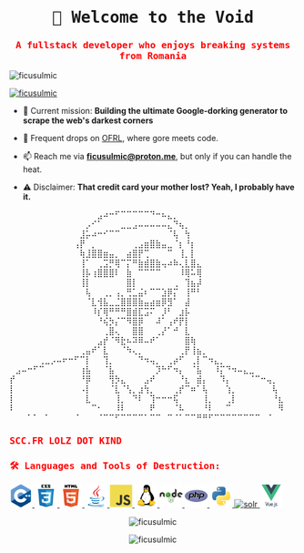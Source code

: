 <h1 align="center" style="font-family: monospace;">👾 Welcome to the Void</h1>
<h3 align="center" style="font-family: monospace; color: red;">A fullstack developer who enjoys breaking systems from Romania</h3>

<p align="left"> <img src="https://komarev.com/ghpvc/?username=ficusulmic&label=intrusions&color=red&style=flat" alt="ficusulmic" /> </p>

<p align="left"> <a href="https://github.com/ryo-ma/github-profile-trophy"><img src="https://github-profile-trophy.vercel.app/?username=ficusulmic&theme=matrix&no-frame=true" alt="ficusulmic" /></a> </p>

- 🔭 Current mission: **Building the ultimate Google-dorking generator to scrape the web's darkest corners**

- 📝 Frequent drops on [OFRL](OFRL), where gore meets code.

- 📫 Reach me via **ficusulmic@proton.me**, but only if you can handle the heat.

- ⚠️ Disclaimer: **That credit card your mother lost? Yeah, I probably have it.**
 
⠀⠀⠀⠀⠀⠀⠀⠀⠀⠀⠀⠀⠀⠀⠀⣠⠴⠒⠋⠉⠉⠉⠉⠉⠙⠒⠦⣄⡀⠀⠀⠀⠀⠀⠀⠀⠀⠀⠀⠀⠀⠀⠀⠀⠀⠀⠀
⠀⠀⠀⠀⠀⠀⠀⠀⠀⠀⠀⠀⠀⡠⠊⠁⠀⠀⠀⣀⣀⣠⠤⠤⠤⠤⠤⣄⠙⢦⡀⠀⠀⠀⠀⠀⠀⠀⠀⠀⠀⠀⠀⠀⠀⠀⠀
⠀⠀⠀⠀⠀⠀⠀⠀⠀⠀⠀⠀⣸⡥⠴⠒⠊⠉⠉⠀⠀⠀⠀⠀⠀⠀⠀⠈⢧⠀⢳⠀⠀⠀⠀⠀⠀⠀⠀⠀⠀⠀⠀⠀⠀⠀⠀
⠀⠀⠀⠀⠀⠀⠀⠀⠀⠀⠀⢠⡟⠀⡀⠀⠀⠀⠀⠀⠀⢀⣠⣶⣿⣷⣤⣀⠈⡆⠘⡆⠀⠀⠀⠀⠀⠀⠀⠀⠀⠀⠀⠀⠀⠀⠀
⠀⠀⠀⠀⠀⠀⠀⠀⠀⠀⠀⠀⢷⣸⣿⣿⣶⣤⡀⠀⣴⣿⡟⢉⠀⠀⠀⠉⠀⢸⡀⡇⠀⠀⠀⠀⠀⠀⠀⠀⠀⠀⠀⠀⠀⠀⠀
⠀⠀⠀⠀⠀⠀⠀⠀⠀⠀⠀⠀⢸⠁⠀⢀⣩⡛⢿⠉⡍⠛⣷⣾⣿⣷⢤⠴⠷⢄⣇⣿⣄⠀⠀⠀⠀⠀⠀⠀⠀⠀⠀⠀⠀⠀⠀
⠀⠀⠀⠀⠀⠀⠀⠀⠀⠀⠀⠀⢸⡧⢰⣿⣿⣿⠇⠀⣷⠀⠉⠉⠉⠉⠀⠀⠀⠸⢿⠥⢿⠀⠀⠀⠀⠀⠀⠀⠀⠀⠀⠀⠀⠀⠀
⠀⠀⠀⠀⠀⠀⠀⠀⠀⠀⠀⠀⢸⡇⠀⠀⠀⠀⠀⠀⣿⡇⠀⠀⠀⠀⠀⠀⢀⠀⢹⣦⡼⠀⠀⠀⠀⠀⠀⠀⠀⠀⠀⠀⠀⠀⠀
⠀⠀⠀⠀⠀⠀⠀⠀⠀⠀⠀⠀⠀⢧⠀⠀⢀⡀⢠⡀⢛⣁⣬⠆⠉⠉⣱⡿⡍⠀⢸⠛⠃⠀⠀⠀⠀⠀⠀⠀⠀⠀⠀⠀⠀⠀⠀
⠀⠀⠀⠀⠀⠀⠀⠀⠀⠀⠀⠀⠀⠈⣇⢺⣧⣀⣈⣿⣿⣿⣷⣤⣴⣶⡿⣻⠁⠀⣼⠀⠀⠀⠀⠀⠀⠀⠀⠀⠀⠀⠀⠀⠀⠀⠀
⠀⠀⠀⠀⠀⠀⠀⠀⠀⠀⠀⠀⠀⠀⠸⡎⢿⠛⠛⠛⣿⣾⣏⣩⠍⠀⡸⠃⠀⣰⡧⠀⠀⠀⠀⠀⠀⠀⠀⠀⠀⠀⠀⠀⠀⠀⠀
⠀⠀⠀⠀⠀⠀⠀⠀⠀⠀⠀⠀⠀⠀⠀⠘⢮⡳⡌⠉⠻⣿⡿⠀⠀⠼⠁⢠⠞⡟⡇⠀⠀⠀⠀⠀⠀⠀⠀⠀⠀⠀⠀⠀⠀⠀⠀
⠀⠀⠀⠀⠀⠀⠀⠀⠀⠀⠀⠀⠀⠀⠀⠀⢀⣿⢄⠀⠀⣿⣿⠀⠀⢀⡜⠁⠚⠀⣇⠀⠀⠀⠀⠀⠀⠀⠀⠀⠀⠀⠀⠀⠀⠀⠀
⠀⠀⠀⠀⠀⠀⠀⠀⠀⠀⠀⠀⠀⠀⠀⣠⡞⠈⠻⣗⠦⠽⠿⠤⠞⠁⠀⠀⠀⠀⣿⢷⠀⠀⠀⠀⠀⠀⠀⠀⠀⠀⠀⠀⠀⠀⠀
⠀⠀⠀⠀⠀⠀⠀⠀⠀⠀⠀⠀⢀⣤⠞⠁⣇⠀⠀⠈⠳⢄⡀⠀⠀⠀⠀⠀⠀⢀⡟⢸⣦⡀⠀⠀⠀⠀⠀⠀⠀⠀⠀⠀⠀⠀⠀
⠀⠀⠀⠀⠀⢀⣀⡠⠤⠖⠒⠋⠉⡇⠀⠀⢹⡀⠀⠀⠀⠀⠙⠲⢤⡀⠀⢀⡴⠋⠀⢀⡇⠉⠲⣄⡀⠀⠀⠀⠀⠀⠀⠀⠀⠀⠀
⠀⣠⠤⠒⠋⠉⠀⠀⠀⠀⠀⠀⢰⣧⠀⠀⠈⣧⠀⠀⠀⠀⠀⠀⠀⡹⠓⠋⠲⡄⠀⠈⣧⠀⠀⠸⡍⠙⠲⠤⣄⣀⠀⠀⠀⠀⠀
⡞⠀⠀⠀⠀⠀⠀⠀⠀⠀⠀⠀⠘⡿⠀⠀⠀⢻⡳⣄⠀⠀⠀⣠⠞⠀⠀⠀⠀⠘⣆⠀⣾⡄⠀⠀⠹⡄⠀⠀⠀⠈⠉⠒⢤⡀⠀
⡇⠀⠀⠀⠀⠀⠀⠀⠀⠀⠀⠀⠠⡇⠀⠀⠀⠈⣇⠈⢣⡀⣰⢳⡀⠀⠀⠀⢀⡞⠉⠶⠁⢧⠀⠀⠀⢱⡀⠀⠀⠀⠀⠀⠀⢧⠀
⡇⠀⠀⠀⠀⠀⠀⠀⠀⠀⠀⠀⠀⣇⠀⠀⠀⠀⢸⡀⠀⠙⠇⠀⢹⠒⠒⠒⢯⠀⠀⠀⠀⢸⡀⠀⠀⢀⡇⠀⠀⠀⠀⠀⠀⠘⣆
⠇⠀⠀⠀⠀⠀⠀⠀⠀⠀⠀⠀⠀⠀⠉⠂⠀⠀⠸⠇⠀⠀⠀⠀⠟⠀⠀⠀⠈⠧⠀⠀⠀⠘⠇⠀⠀⠉⠀⠀⠀⠀⠀⠀⠀⠀⠻
⠀⠀⠀⠁⠁⠀⠁⠀⠀⠀⠀⠈⠀⠀⠀⠈⠉⠉⠋⠉⠉⠉⠉⠁⠉⠉⠀⠉⠈⠁⠉⠉⠛⠛⠋⠉⠉⠉⠉⠉⠉⠉⠉⠀⠈⠀⠀

<h3 align="left" style="color: red; font-family: monospace;">SCC.FR LOLZ DOT KIND</h3>
<p align="left">
<!-- Empty space for now -->
</p>

<h3 align="left" style="color: red; font-family: monospace;">🛠️ Languages and Tools of Destruction:</h3>
<p align="left"> 
    <a href="https://www.w3schools.com/cpp/" target="_blank" rel="noreferrer"> 
        <img src="https://raw.githubusercontent.com/devicons/devicon/master/icons/cplusplus/cplusplus-original.svg" alt="cplusplus" width="40" height="40"/> 
    </a> 
    <a href="https://www.w3schools.com/css/" target="_blank" rel="noreferrer"> 
        <img src="https://raw.githubusercontent.com/devicons/devicon/master/icons/css3/css3-original-wordmark.svg" alt="css3" width="40" height="40"/> 
    </a> 
    <a href="https://www.w3.org/html/" target="_blank" rel="noreferrer"> 
        <img src="https://raw.githubusercontent.com/devicons/devicon/master/icons/html5/html5-original-wordmark.svg" alt="html5" width="40" height="40"/> 
    </a> 
    <a href="https://www.java.com" target="_blank" rel="noreferrer"> 
        <img src="https://raw.githubusercontent.com/devicons/devicon/master/icons/java/java-original.svg" alt="java" width="40" height="40"/> 
    </a> 
    <a href="https://developer.mozilla.org/en-US/docs/Web/JavaScript" target="_blank" rel="noreferrer"> 
        <img src="https://raw.githubusercontent.com/devicons/devicon/master/icons/javascript/javascript-original.svg" alt="javascript" width="40" height="40"/> 
    </a> 
    <a href="https://www.linux.org/" target="_blank" rel="noreferrer"> 
        <img src="https://raw.githubusercontent.com/devicons/devicon/master/icons/linux/linux-original.svg" alt="linux" width="40" height="40"/> 
    </a> 
    <a href="https://nodejs.org" target="_blank" rel="noreferrer"> 
        <img src="https://raw.githubusercontent.com/devicons/devicon/master/icons/nodejs/nodejs-original-wordmark.svg" alt="nodejs" width="40" height="40"/> 
    </a> 
    <a href="https://www.php.net" target="_blank" rel="noreferrer"> 
        <img src="https://raw.githubusercontent.com/devicons/devicon/master/icons/php/php-original.svg" alt="php" width="40" height="40"/> 
    </a> 
    <a href="https://www.python.org" target="_blank" rel="noreferrer"> 
        <img src="https://raw.githubusercontent.com/devicons/devicon/master/icons/python/python-original.svg" alt="python" width="40" height="40"/> 
    </a> 
    <a href="https://lucene.apache.org/solr/" target="_blank" rel="noreferrer"> 
        <img src="https://www.vectorlogo.zone/logos/apache_solr/apache_solr-icon.svg" alt="solr" width="40" height="40"/> 
    </a> 
    <a href="https://vuejs.org/" target="_blank" rel="noreferrer"> 
        <img src="https://raw.githubusercontent.com/devicons/devicon/master/icons/vuejs/vuejs-original-wordmark.svg" alt="vuejs" width="40" height="40"/> 
    </a> 
</p>

<!-- Optional space for text art -->
<div align="center" style="color: red; font-family: monospace;">
    <!-- Insert your text art here -->
</div>

<p align="center"><img src="https://github-readme-stats.vercel.app/api/top-langs?username=ficusulmic&show_icons=true&locale=en&layout=compact&theme=dark" alt="ficusulmic" /></p>

<p align="center"><img src="https://github-readme-streak-stats.herokuapp.com/?user=ficusulmic&theme=dark" alt="ficusulmic" /></p>

